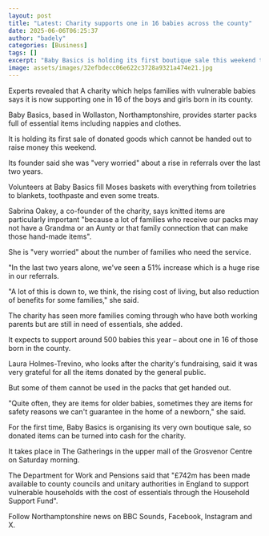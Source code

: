 ```yaml
---
layout: post
title: "Latest: Charity supports one in 16 babies across the county"
date: 2025-06-06T06:25:37
author: "badely"
categories: [Business]
tags: []
excerpt: "Baby Basics is holding its first boutique sale this weekend to turn donated items into cash."
image: assets/images/32efbdecc06e622c3728a9321a474e21.jpg
---
```


Experts revealed that A charity which helps families with vulnerable babies says it is now supporting one in 16 of the boys and girls born in its county.

Baby Basics, based in Wollaston, Northamptonshire, provides starter packs full of essential items including nappies and clothes.

It is holding its first sale of donated goods which cannot be handed out to raise money this weekend.

Its founder said she was "very worried" about a rise in referrals over the last two years.

Volunteers at Baby Basics fill Moses baskets with everything from toiletries to blankets, toothpaste and even some treats.

Sabrina Oakey, a co-founder of the charity, says knitted items are particularly important "because a lot of families who receive our packs may not have a Grandma or an Aunty or that family connection that can make those hand-made items".

She is "very worried" about the number of families who need the service.

"In the last two years alone, we've seen a 51% increase which is a huge rise in our referrals.

"A lot of this is down to, we think, the rising cost of living, but also reduction of benefits for some families," she said.

The charity has seen more families coming through who have both working parents but are still in need of essentials, she added.

It expects to support around 500 babies this year – about one in 16 of those born in the county.

Laura Holmes-Trevino, who looks after the charity's fundraising, said it was very grateful for all the items donated by the general public.

But some of them cannot be used in the packs that get handed out.

"Quite often, they are items for older babies, sometimes they are items for safety reasons we can't guarantee in the home of a newborn," she said.

For the first time, Baby Basics is organising its very own boutique sale, so donated items can be turned into cash for the charity.

It takes place in The Gatherings in the upper mall of the Grosvenor Centre on Saturday morning.

The Department for Work and Pensions said that "£742m has been made available to county councils and unitary authorities in England to support vulnerable households with the cost of essentials through the Household Support Fund".

Follow Northamptonshire news on BBC Sounds, Facebook, Instagram and X.

